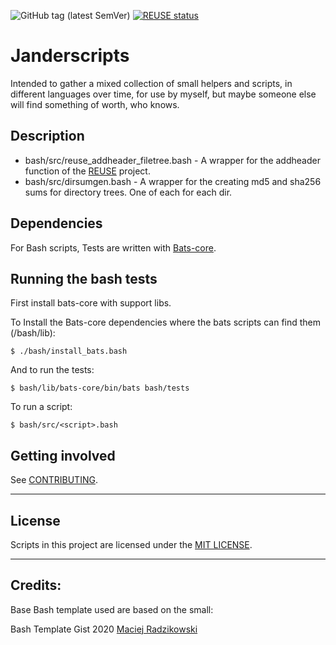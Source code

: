 ![GitHub tag (latest SemVer)](https://img.shields.io/github/v/tag/janderssonse/janderscripts)
[![REUSE status](https://api.reuse.software/badge/github.com/janderssonse/janderscripts)](https://api.reuse.software/info/github.com/janderssonse/janderscripts)

# Janderscripts

Intended to gather a mixed collection of small helpers and scripts, in different languages over time, for use by myself, but maybe someone else will find something of worth, who knows.

## Description

- bash/src/reuse_addheader_filetree.bash - A wrapper for the addheader function of the [REUSE](https://github.com/fsfe/reuse-tool) project.
- bash/src/dirsumgen.bash - A wrapper for the creating md5 and sha256 sums for directory trees. One of each for each dir.

## Dependencies

For Bash scripts, Tests are written with [Bats-core](https://github.com/bats-core/bats-core).

## Running the bash tests

First install bats-core with support libs.

To Install the Bats-core dependencies where the bats scripts can find them (<projectdir>/bash/lib):

```console
$ ./bash/install_bats.bash
```

And to run the tests:

```console
$ bash/lib/bats-core/bin/bats bash/tests
```

To run a script:

```console
$ bash/src/<script>.bash
```

## Getting involved


See [CONTRIBUTING](docs/CONTRIBUTING.adoc).

----

## License

Scripts in this project are licensed under the [MIT LICENSE](LICENSE).

----

## Credits:

Base Bash template used are based on the small:

Bash Template Gist 2020 [Maciej Radzikowski](https://gist.github.com/m-radzikowski/53e0b39e9a59a1518990e76c2bff8038)


